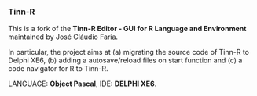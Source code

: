 ### Tinn-R

This is a fork of the **Tinn-R Editor - GUI for R Language and Environment** maintained by José Cláudio Faria.

In particular, the project aims at (a) migrating the source code of Tinn-R to Delphi XE6, (b) adding a autosave/reload files on start function and (c) a code navigator for R to Tinn-R.


LANGUAGE: **Object Pascal**, IDE: **DELPHI XE6**.
